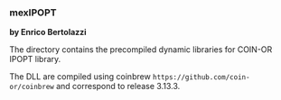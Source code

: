### mexIPOPT
**by Enrico Bertolazzi**

The directory contains the precompiled dynamic libraries for COIN-OR IPOPT library.

The DLL are compiled using coinbrew `https://github.com/coin-or/coinbrew`
and correspond to release 3.13.3.
